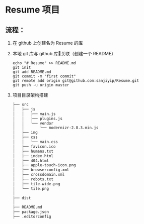 # Resume 项目

## 流程：

1. 在 github 上创建名为 Resume 的库

1. 本地 git 库与 github 库关联（创建一个 README）

    ```
    echo "# Resume" >> README.md
    git init
    git add README.md
    git commit -m "first commit"
    git remote add origin git@github.com:sanjiyip/Resume.git
    git push -u origin master
    ```

1. 项目目录架构搭建

    ```bash
    ├── src
    │   ├── js
    │   │   ├── main.js
    │   │   ├── plugins.js
    │   │   └── vendor
    │   │       └── modernizr-2.8.3.min.js
    │   ├── img
    │   ├── css
    │   │   └── main.css
    │   ├── favicon.ico
    │   ├── humans.txt
    │   ├── index.html
    │   ├── 404.html
    │   ├── apple-touch-icon.png
    │   ├── browserconfig.xml
    │   ├── crossdomain.xml
    │   ├── robots.txt
    │   ├── tile-wide.png
    │   └── tile.png
    │
    ├── dist
    │
    ├── README.md
    ├── package.json
    ├── .editorconfig
    ```
